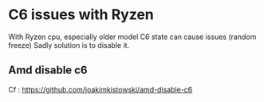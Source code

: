 # C6 issues with Ryzen

With Ryzen cpu, especially older model C6 state can cause issues (random freeze)
Sadly solution is to disable it.


## Amd disable c6

Cf : https://github.com/joakimkistowski/amd-disable-c6